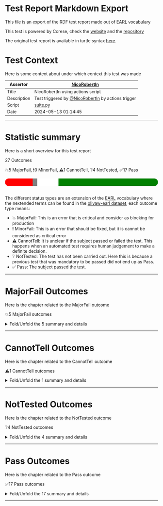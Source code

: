 # Test Report Markdown Export

This file is an export of the RDF test report made out of [EARL vocabulary](https://www.w3.org/TR/EARL10/)

This test is powered by Corese, check the [website](https://project.inria.fr/corese/) and the [repository](https://github.com/Wimmics/corese)

The original test report is available in turtle syntax [here](./data-test-actions.ttl).

# Test Context

Here is some context about under which context this test was made

|Assertor|[NicoRobertIn](https://github.com/NicoRobertIn)|
|----|-----|
|Title|NicoRobertIn using actions script|
|Description|Test triggered by [@NicoRobertIn](https://github.com/NicoRobertIn) by actions trigger|
|Script|[suite.py](https://github.com/Wimmics/olivaw/blob/main/olivaw/test/data/suite.py)
|Date|2024-05-13 01:14:45|

***


# Statistic summary

Here is a short overview for this test report

27 Outcomes

:boom:5 MajorFail, :exclamation:0 MinorFail, :warning:1 CannotTell, :grey_question:4 NotTested, :white_check_mark:17 Pass

<div  style="border-radius: 12px; height: 25px; overflow: hidden"><img src="../assets/red.png" width="18%" height="25px"/><img src="../assets/orange.png" width="0%" height="25px"/><img src="../assets/grey.png" width="3%" height="25px"/><img src="../assets/white.png" width="14%" height="25px"/><img src="../assets/green.png" width="65%" height="25px"/></div>

<br/>

The different status types are an extension of the [EARL](https://www.w3.org/TR/EARL10-Schema/) vocabulary where the nextended terms can be found in the [olivaw-earl dataset](https://github.com/Wimmics/olivaw/blob/main/olivaw/test/olivaw-earl.ttl), each outcome type means:
* :boom: MajorFail: This is an error that is critical and consider as blocking for production
* :exclamation: MinorFail: This is an error that should be fixed, but it is cannot be considered as critical error
* :warning: CannotTell: It is unclear if the subject passed or failed the test. This happens when an automated test requires human judgement to make a definite decision.
* :grey_question: NotTested:  The test has not been carried out. Here this is because a previous test that was mandatory to be passed did not end up as Pass.
* :white_check_mark: Pass: The subject passed the test.

***


# MajorFail Outcomes

Here is the chapter related to the MajorFail outcome

:boom:5 MajorFail outcomes

<details>
<summary>Fold/Unfold the 5 summary and details</summary>

## MajorFail Outcomes Summary

[Jump to statistic summary](#statistic-summary)

:boom:5 MajorFail outcomes

|*Jump*|*Number*|*Status*|*Subject*|*Criterion*|*Title*|*Link*|
|------|--------|--------|---------|-----------|-------|------|
|[Table top](#majorfail-outcomes-summary)|<div id="summary-MajorFail-1">1/5</div>|:boom:*MajorFail*|`usecase-zeusecase-wronguncommonprefix`|[data-richness](https://raw.githubusercontent.com/acimov-tools/model-test/refs/heads/main/.acimov/custom-tests/data/richness.shacl#criterion)|Error on custom test |[Jump](#majorfail-outcome-number-1)|
|[Table top](#majorfail-outcomes-summary)|<div id="summary-MajorFail-2">2/5</div>|:boom:*MajorFail*|`usecase-zeusecase-wrongcommonprefix`|[data-richness](https://raw.githubusercontent.com/acimov-tools/model-test/refs/heads/main/.acimov/custom-tests/data/richness.shacl#criterion)|Error on custom test |[Jump](#majorfail-outcome-number-2)|
|[Table top](#majorfail-outcomes-summary)|<div id="summary-MajorFail-3">3/5</div>|:boom:*MajorFail*|`usecase-zeusecase-syntax`|[syntax](https://raw.githubusercontent.com/Wimmics/olivaw/main/olivaw/test/olivaw-earl.ttl#syntax)|Test subject has syntax errors|[Jump](#majorfail-outcome-number-3)|
|[Table top](#majorfail-outcomes-summary)|<div id="summary-MajorFail-4">4/5</div>|:boom:*MajorFail*|`usecase-zeusecase-notrealterm`|[term-recognition](https://raw.githubusercontent.com/Wimmics/olivaw/main/olivaw/test/olivaw-earl.ttl#term-recognition)|Unknown ontology term|[Jump](#majorfail-outcome-number-4)|
|[Table top](#majorfail-outcomes-summary)|<div id="summary-MajorFail-5">5/5</div>|:boom:*MajorFail*|`usecase-zeusecase-notrealterm`|[data-richness](https://raw.githubusercontent.com/acimov-tools/model-test/refs/heads/main/.acimov/custom-tests/data/richness.shacl#criterion)|Error on custom test |[Jump](#majorfail-outcome-number-5)|

***

## MajorFail Outcomes Details

This subchapter gives more details to the :boom:MajorFail outcomes

### MajorFail Outcome number 1

[Jump to summary definition](#summary-MajorFail-1)

:boom:MajorFail outcome
#### Subject detail
|Name|usecase-zeusecase-wronguncommonprefix|
|----|----|
|Title|Standalone use case use-cases/zeusecase/wronguncommonprefix.ttl from branch refs/heads/main|
|Composition|- [Use case zeusecase/wronguncommonprefix.ttl](https://github.com/acimov-tools/model-test/blob/refs/heads/main/use-cases/zeusecase/wronguncommonprefix.ttl)|

#### Criterion detail
|Identifier|[data-richness](https://raw.githubusercontent.com/acimov-tools/model-test/refs/heads/main/.acimov/custom-tests/data/richness.shacl#criterion)|
|----|----|
|Title|The vocabulary is linked to by other vocabularies|
|Description|Each node should have predicates other than rdf:type|

#### Outcome Detail
|Type|:boom:MajorFail|
|----|----|
|Title|Error on custom test|
|Description|Error occured while running custom test|
|Pointer|<pre lang="Turtle"><code>&#60;#shape> a sh:NodeShape ;&#10;&nbsp;&nbsp;&nbsp;&nbsp;sh:message "Some subjects only have a rdf:type property" ;&#10;&nbsp;&nbsp;&nbsp;&nbsp;sh:severity sh:Warning ;&#10;&nbsp;&nbsp;&nbsp;&nbsp;sh:sparql [ sh:minCount 1 ;&#10;&nbsp;&nbsp;&nbsp;&nbsp;&nbsp;&nbsp;&nbsp;&nbsp;&nbsp;&nbsp;&nbsp;&nbsp;sh:select """&#10;select ?this where {&#10;?this ?p ?o .&#10;filter (?p != rdf:type)&#10;}&#10;values ($ontology&lowbar;url) { ("https://www.example.org/olivaw/") }""" ] ;&#10;&nbsp;&nbsp;&nbsp;&nbsp;sh:targetSubjectsOf rdf:type .</code></pre>|
|Pointer|<pre lang="Turtle"><code>&#60;urn:uuid:633a7a0c-34c6-4151-9b03-3c56465d134e> rdf:type sh:ValidationResult ;&#10;&nbsp;&nbsp;&nbsp;&nbsp;sh:focusNode &#60;https://www.example.org/zeusecase/zeInstance> ;&#10;&nbsp;&nbsp;&nbsp;&nbsp;sh:resultMessage "Some subjects only have a rdf:type property" ;&#10;&nbsp;&nbsp;&nbsp;&nbsp;sh:resultPath sh:sparql ;&#10;&nbsp;&nbsp;&nbsp;&nbsp;sh:resultSeverity sh:Warning ;&#10;&nbsp;&nbsp;&nbsp;&nbsp;sh:sourceConstraintComponent sh:sparqlCount ;&#10;&nbsp;&nbsp;&nbsp;&nbsp;sh:sourceShape &#60;#shape> ;&#10;&nbsp;&nbsp;&nbsp;&nbsp;sh:value 0 .</code></pre>|
|Pointer|<pre lang="Turtle"><code>:zeInstance a &#60;http://www.example.org/olivaw/ClassA> .</code></pre>|

***
### MajorFail Outcome number 2

[Jump to summary definition](#summary-MajorFail-2)

:boom:MajorFail outcome
#### Subject detail
|Name|usecase-zeusecase-wrongcommonprefix|
|----|----|
|Title|Standalone use case use-cases/zeusecase/wrongcommonprefix.ttl from branch refs/heads/main|
|Composition|- [Use case zeusecase/wrongcommonprefix.ttl](https://github.com/acimov-tools/model-test/blob/refs/heads/main/use-cases/zeusecase/wrongcommonprefix.ttl)|

#### Criterion detail
|Identifier|[data-richness](https://raw.githubusercontent.com/acimov-tools/model-test/refs/heads/main/.acimov/custom-tests/data/richness.shacl#criterion)|
|----|----|
|Title|The vocabulary is linked to by other vocabularies|
|Description|Each node should have predicates other than rdf:type|

#### Outcome Detail
|Type|:boom:MajorFail|
|----|----|
|Title|Error on custom test|
|Description|Error occured while running custom test|
|Pointer|<pre lang="Turtle"><code>&#60;#shape> a sh:NodeShape ;&#10;&nbsp;&nbsp;&nbsp;&nbsp;sh:message "Some subjects only have a rdf:type property" ;&#10;&nbsp;&nbsp;&nbsp;&nbsp;sh:severity sh:Warning ;&#10;&nbsp;&nbsp;&nbsp;&nbsp;sh:sparql [ sh:minCount 1 ;&#10;&nbsp;&nbsp;&nbsp;&nbsp;&nbsp;&nbsp;&nbsp;&nbsp;&nbsp;&nbsp;&nbsp;&nbsp;sh:select """&#10;select ?this where {&#10;?this ?p ?o .&#10;filter (?p != rdf:type)&#10;}&#10;values ($ontology&lowbar;url) { ("https://www.example.org/olivaw/") }""" ] ;&#10;&nbsp;&nbsp;&nbsp;&nbsp;sh:targetSubjectsOf rdf:type .</code></pre>|
|Pointer|<pre lang="Turtle"><code>&#60;urn:uuid:0d102404-298c-41fd-9437-b91f152f6c81> rdf:type sh:ValidationResult ;&#10;&nbsp;&nbsp;&nbsp;&nbsp;sh:focusNode &#60;https://www.example.org/zeusecase/zeInstance> ;&#10;&nbsp;&nbsp;&nbsp;&nbsp;sh:resultMessage "Some subjects only have a rdf:type property" ;&#10;&nbsp;&nbsp;&nbsp;&nbsp;sh:resultPath sh:sparql ;&#10;&nbsp;&nbsp;&nbsp;&nbsp;sh:resultSeverity sh:Warning ;&#10;&nbsp;&nbsp;&nbsp;&nbsp;sh:sourceConstraintComponent sh:sparqlCount ;&#10;&nbsp;&nbsp;&nbsp;&nbsp;sh:sourceShape &#60;#shape> ;&#10;&nbsp;&nbsp;&nbsp;&nbsp;sh:value 0 .</code></pre>|
|Pointer|<pre lang="Turtle"><code>:zeInstance a sand:ClassA .</code></pre>|

***
### MajorFail Outcome number 3

[Jump to summary definition](#summary-MajorFail-3)

:boom:MajorFail outcome
#### Subject detail
|Name|usecase-zeusecase-syntax|
|----|----|
|Title|Standalone use case use-cases/zeusecase/syntax.ttl from branch refs/heads/main|
|Composition|- [Use case zeusecase/syntax.ttl](https://github.com/acimov-tools/model-test/blob/refs/heads/main/use-cases/zeusecase/syntax.ttl)|

#### Criterion detail
|Identifier|[syntax](https://raw.githubusercontent.com/Wimmics/olivaw/main/olivaw/test/olivaw-earl.ttl#syntax)|
|----|----|
|Title|Syntax test|
|Description|A test meant to check wether the test subject is syntaxically correct or not.|

#### Outcome Detail
|Type|:boom:MajorFail|
|----|----|
|Title|Test subject has syntax errors|
|Description|Encountered "a" at line 6, column 27.|

***
### MajorFail Outcome number 4

[Jump to summary definition](#summary-MajorFail-4)

:boom:MajorFail outcome
#### Subject detail
|Name|usecase-zeusecase-notrealterm|
|----|----|
|Title|Standalone use case use-cases/zeusecase/notrealterm.ttl from branch refs/heads/main|
|Composition|- [Use case zeusecase/notrealterm.ttl](https://github.com/acimov-tools/model-test/blob/refs/heads/main/use-cases/zeusecase/notrealterm.ttl)|

#### Criterion detail
|Identifier|[term-recognition](https://raw.githubusercontent.com/Wimmics/olivaw/main/olivaw/test/olivaw-earl.ttl#term-recognition)|
|----|----|
|Title|Term recognition test|
|Description|A test meant to detect if all the terms from the subject that are from the ontology namespace are indeed defined in the ontology|

#### Outcome Detail
|Type|:boom:MajorFail|
|----|----|
|Title|Unknown ontology term|
|Description|Some fragment terms are in ontology namespace but not defined in ontology|
|Pointer|<pre lang="Turtle"><code>&#60;https://www.example.org/zeusecase/zeInstance> rdf:type &#60;https://www.example.org/olivaw/ClasseA> .</code></pre>|

***
### MajorFail Outcome number 5

[Jump to summary definition](#summary-MajorFail-5)

:boom:MajorFail outcome
#### Subject detail
|Name|usecase-zeusecase-notrealterm|
|----|----|
|Title|Standalone use case use-cases/zeusecase/notrealterm.ttl from branch refs/heads/main|
|Composition|- [Use case zeusecase/notrealterm.ttl](https://github.com/acimov-tools/model-test/blob/refs/heads/main/use-cases/zeusecase/notrealterm.ttl)|

#### Criterion detail
|Identifier|[data-richness](https://raw.githubusercontent.com/acimov-tools/model-test/refs/heads/main/.acimov/custom-tests/data/richness.shacl#criterion)|
|----|----|
|Title|The vocabulary is linked to by other vocabularies|
|Description|Each node should have predicates other than rdf:type|

#### Outcome Detail
|Type|:boom:MajorFail|
|----|----|
|Title|Error on custom test|
|Description|Error occured while running custom test|
|Pointer|<pre lang="Turtle"><code>&#60;#shape> a sh:NodeShape ;&#10;&nbsp;&nbsp;&nbsp;&nbsp;sh:message "Some subjects only have a rdf:type property" ;&#10;&nbsp;&nbsp;&nbsp;&nbsp;sh:severity sh:Warning ;&#10;&nbsp;&nbsp;&nbsp;&nbsp;sh:sparql [ sh:minCount 1 ;&#10;&nbsp;&nbsp;&nbsp;&nbsp;&nbsp;&nbsp;&nbsp;&nbsp;&nbsp;&nbsp;&nbsp;&nbsp;sh:select """&#10;select ?this where {&#10;?this ?p ?o .&#10;filter (?p != rdf:type)&#10;}&#10;values ($ontology&lowbar;url) { ("https://www.example.org/olivaw/") }""" ] ;&#10;&nbsp;&nbsp;&nbsp;&nbsp;sh:targetSubjectsOf rdf:type .</code></pre>|
|Pointer|<pre lang="Turtle"><code>&#60;urn:uuid:1da65a73-41d6-4a0a-a294-06e1b0fc89f6> rdf:type sh:ValidationResult ;&#10;&nbsp;&nbsp;&nbsp;&nbsp;sh:focusNode &#60;https://www.example.org/zeusecase/zeInstance> ;&#10;&nbsp;&nbsp;&nbsp;&nbsp;sh:resultMessage "Some subjects only have a rdf:type property" ;&#10;&nbsp;&nbsp;&nbsp;&nbsp;sh:resultPath sh:sparql ;&#10;&nbsp;&nbsp;&nbsp;&nbsp;sh:resultSeverity sh:Warning ;&#10;&nbsp;&nbsp;&nbsp;&nbsp;sh:sourceConstraintComponent sh:sparqlCount ;&#10;&nbsp;&nbsp;&nbsp;&nbsp;sh:sourceShape &#60;#shape> ;&#10;&nbsp;&nbsp;&nbsp;&nbsp;sh:value 0 .</code></pre>|
|Pointer|<pre lang="Turtle"><code>:zeInstance a sand:ClasseA .</code></pre>|

***

</details>

***


# CannotTell Outcomes

Here is the chapter related to the CannotTell outcome

:warning:1 CannotTell outcomes

<details>
<summary>Fold/Unfold the 1 summary and details</summary>

## CannotTell Outcomes Summary

[Jump to statistic summary](#statistic-summary)

:warning:1 CannotTell outcomes

|*Jump*|*Number*|*Status*|*Subject*|*Criterion*|*Title*|*Link*|
|------|--------|--------|---------|-----------|-------|------|
|[Table top](#cannottell-outcomes-summary)|<div id="summary-CannotTell-1">1/1</div>|:warning:*CannotTell*|`usecase-zeusecase-wronguncommonprefix`|[prefix-validity](https://raw.githubusercontent.com/Wimmics/olivaw/main/olivaw/test/olivaw-earl.ttl#prefix-validity)|Possible prefix typo|[Jump](#cannottell-outcome-number-1)|

***

## CannotTell Outcomes Details

This subchapter gives more details to the :warning:CannotTell outcomes

### CannotTell Outcome number 1

[Jump to summary definition](#summary-CannotTell-1)

:warning:CannotTell outcome
#### Subject detail
|Name|usecase-zeusecase-wronguncommonprefix|
|----|----|
|Title|Standalone use case use-cases/zeusecase/wronguncommonprefix.ttl from branch refs/heads/main|
|Composition|- [Use case zeusecase/wronguncommonprefix.ttl](https://github.com/acimov-tools/model-test/blob/refs/heads/main/use-cases/zeusecase/wronguncommonprefix.ttl)|

#### Criterion detail
|Identifier|[prefix-validity](https://raw.githubusercontent.com/Wimmics/olivaw/main/olivaw/test/olivaw-earl.ttl#prefix-validity)|
|----|----|
|Title|Term validity test|
|Description|A test case checking if all the prefixes are not too close from the most used existing namespaces (according to prefix cc)|

#### Outcome Detail
|Type|:warning:CannotTell|
|----|----|
|Title|Possible prefix typo|
|Description|The prefix http://www.example.org/olivaw/ seems suspicious. Did you mean one of these prefixes?|
|Pointer|<pre lang="Turtle"><code>Prefix usage in the subject file:&#10;@prefix owl: &#60;http://www.w3.org/2002/07/owl#> .&#10;@prefix rdf: &#60;http://www.w3.org/1999/02/22-rdf-syntax-ns#> . &#10; &#60;https://www.example.org/zeusecase/zeInstance> rdf:type &#60;http://www.example.org/olivaw/ClassA> .</code></pre>|
|Pointer|<pre lang="Turtle"><code>Similar prefix found in file ./use-cases/zeusecase/notrealterm.ttl&#10;Prefix found: https://www.example.org/olivaw/&#10;@prefix owl: &#60;http://www.w3.org/2002/07/owl#> .&#10;@prefix rdf: &#60;http://www.w3.org/1999/02/22-rdf-syntax-ns#> . &#10; &#60;https://www.example.org/zeusecase/zeInstance> rdf:type &#60;https://www.example.org/olivaw/ClasseA> .</code></pre>|

***

</details>

***


# NotTested Outcomes

Here is the chapter related to the NotTested outcome

:grey_question:4 NotTested outcomes

<details>
<summary>Fold/Unfold the 4 summary and details</summary>

## NotTested Outcomes Summary

[Jump to statistic summary](#statistic-summary)

:grey_question:4 NotTested outcomes

|*Jump*|*Number*|*Status*|*Subject*|*Criterion*|*Title*|*Link*|
|------|--------|--------|---------|-----------|-------|------|
|[Table top](#nottested-outcomes-summary)|<div id="summary-NotTested-1">1/4</div>|:grey_question:*NotTested*|`usecase-zeusecase-syntax`|[owl-rl-constraint](https://raw.githubusercontent.com/Wimmics/olivaw/main/olivaw/test/olivaw-earl.ttl#owl-rl-constraint)|Error on custom test |[Jump](#nottested-outcome-number-1)|
|[Table top](#nottested-outcomes-summary)|<div id="summary-NotTested-2">2/4</div>|:grey_question:*NotTested*|`usecase-zeusecase-syntax`|[term-recognition](https://raw.githubusercontent.com/Wimmics/olivaw/main/olivaw/test/olivaw-earl.ttl#term-recognition)|Error on custom test |[Jump](#nottested-outcome-number-2)|
|[Table top](#nottested-outcomes-summary)|<div id="summary-NotTested-3">3/4</div>|:grey_question:*NotTested*|`usecase-zeusecase-inconsistent`|[term-recognition](https://raw.githubusercontent.com/Wimmics/olivaw/main/olivaw/test/olivaw-earl.ttl#term-recognition)|Error on custom test |[Jump](#nottested-outcome-number-3)|
|[Table top](#nottested-outcomes-summary)|<div id="summary-NotTested-4">4/4</div>|:grey_question:*NotTested*|`dataset-domain1-scenario1`|[term-recognition](https://raw.githubusercontent.com/Wimmics/olivaw/main/olivaw/test/olivaw-earl.ttl#term-recognition)|Error on custom test |[Jump](#nottested-outcome-number-4)|

***

## NotTested Outcomes Details

This subchapter gives more details to the :grey_question:NotTested outcomes

### NotTested Outcome number 1

[Jump to summary definition](#summary-NotTested-1)

:grey_question:NotTested outcome
#### Subject detail
|Name|usecase-zeusecase-syntax|
|----|----|
|Title|Standalone use case use-cases/zeusecase/syntax.ttl from branch refs/heads/main|
|Composition|- [Use case zeusecase/syntax.ttl](https://github.com/acimov-tools/model-test/blob/refs/heads/main/use-cases/zeusecase/syntax.ttl)|

#### Criterion detail
|Identifier|[owl-rl-constraint](https://raw.githubusercontent.com/Wimmics/olivaw/main/olivaw/test/olivaw-earl.ttl#owl-rl-constraint)|
|----|----|
|Title|OWL RL Constraint test|
|Description|A test meant to check wether the test subject is syntaxically correct or not.|

#### Outcome Detail
|Type|:grey_question:NotTested|
|----|----|
|Title|Error on custom test|
|Description|Error occured while running custom test|

***
### NotTested Outcome number 2

[Jump to summary definition](#summary-NotTested-2)

:grey_question:NotTested outcome
#### Subject detail
|Name|usecase-zeusecase-syntax|
|----|----|
|Title|Standalone use case use-cases/zeusecase/syntax.ttl from branch refs/heads/main|
|Composition|- [Use case zeusecase/syntax.ttl](https://github.com/acimov-tools/model-test/blob/refs/heads/main/use-cases/zeusecase/syntax.ttl)|

#### Criterion detail
|Identifier|[term-recognition](https://raw.githubusercontent.com/Wimmics/olivaw/main/olivaw/test/olivaw-earl.ttl#term-recognition)|
|----|----|
|Title|Term recognition test|
|Description|A test meant to detect if all the terms from the subject that are from the ontology namespace are indeed defined in the ontology|

#### Outcome Detail
|Type|:grey_question:NotTested|
|----|----|
|Title|Error on custom test|
|Description|Error occured while running custom test|

***
### NotTested Outcome number 3

[Jump to summary definition](#summary-NotTested-3)

:grey_question:NotTested outcome
#### Subject detail
|Name|usecase-zeusecase-inconsistent|
|----|----|
|Title|Standalone use case use-cases/zeusecase/inconsistent.ttl from branch refs/heads/main|
|Composition|- [Use case zeusecase/inconsistent.ttl](https://github.com/acimov-tools/model-test/blob/refs/heads/main/use-cases/zeusecase/inconsistent.ttl)|

#### Criterion detail
|Identifier|[term-recognition](https://raw.githubusercontent.com/Wimmics/olivaw/main/olivaw/test/olivaw-earl.ttl#term-recognition)|
|----|----|
|Title|Term recognition test|
|Description|A test meant to detect if all the terms from the subject that are from the ontology namespace are indeed defined in the ontology|

#### Outcome Detail
|Type|:grey_question:NotTested|
|----|----|
|Title|Error on custom test|
|Description|Error occured while running custom test|

***
### NotTested Outcome number 4

[Jump to summary definition](#summary-NotTested-4)

:grey_question:NotTested outcome
#### Subject detail
|Name|dataset-domain1-scenario1|
|----|----|
|Title|Standalone dataset domains/domain1/scenario1/dataset.ttl from branch refs/heads/main|
|Composition|- [Dataset domain1/scenario1/dataset.ttl](https://github.com/acimov-tools/model-test/blob/refs/heads/main/domains/domain1/scenario1/dataset.ttl)|

#### Criterion detail
|Identifier|[term-recognition](https://raw.githubusercontent.com/Wimmics/olivaw/main/olivaw/test/olivaw-earl.ttl#term-recognition)|
|----|----|
|Title|Term recognition test|
|Description|A test meant to detect if all the terms from the subject that are from the ontology namespace are indeed defined in the ontology|

#### Outcome Detail
|Type|:grey_question:NotTested|
|----|----|
|Title|Error on custom test|
|Description|Error occured while running custom test|

***

</details>

***


# Pass Outcomes

Here is the chapter related to the Pass outcome

:white_check_mark:17 Pass outcomes

<details>
<summary>Fold/Unfold the 17 summary and details</summary>

## Pass Outcomes Summary

[Jump to statistic summary](#statistic-summary)

:white_check_mark:17 Pass outcomes

|*Jump*|*Number*|*Status*|*Subject*|*Criterion*|*Title*|*Link*|
|------|--------|--------|---------|-----------|-------|------|
|[Table top](#pass-outcomes-summary)|<div id="summary-Pass-1">1/17</div>|:white_check_mark:*Pass*|`usecase-zeusecase-wronguncommonprefix`|[owl-rl-constraint](https://raw.githubusercontent.com/Wimmics/olivaw/main/olivaw/test/olivaw-earl.ttl#owl-rl-constraint)|OWL RL consistent|[Jump](#pass-outcome-number-1)|
|[Table top](#pass-outcomes-summary)|<div id="summary-Pass-2">2/17</div>|:white_check_mark:*Pass*|`usecase-zeusecase-wronguncommonprefix`|[syntax](https://raw.githubusercontent.com/Wimmics/olivaw/main/olivaw/test/olivaw-earl.ttl#syntax)|Correct syntax|[Jump](#pass-outcome-number-2)|
|[Table top](#pass-outcomes-summary)|<div id="summary-Pass-3">3/17</div>|:white_check_mark:*Pass*|`usecase-zeusecase-wronguncommonprefix`|[term-recognition](https://raw.githubusercontent.com/Wimmics/olivaw/main/olivaw/test/olivaw-earl.ttl#term-recognition)|Every term exists|[Jump](#pass-outcome-number-3)|
|[Table top](#pass-outcomes-summary)|<div id="summary-Pass-4">4/17</div>|:white_check_mark:*Pass*|`usecase-zeusecase-wronguncommonprefix`|[node-with-class](https://raw.githubusercontent.com/acimov-tools/model-test/refs/heads/main/.acimov/custom-tests/data/node-with-class.shacl#criterion)|Test  passed|[Jump](#pass-outcome-number-4)|
|[Table top](#pass-outcomes-summary)|<div id="summary-Pass-5">5/17</div>|:white_check_mark:*Pass*|`usecase-zeusecase-wrongcommonprefix`|[owl-rl-constraint](https://raw.githubusercontent.com/Wimmics/olivaw/main/olivaw/test/olivaw-earl.ttl#owl-rl-constraint)|OWL RL consistent|[Jump](#pass-outcome-number-5)|
|[Table top](#pass-outcomes-summary)|<div id="summary-Pass-6">6/17</div>|:white_check_mark:*Pass*|`usecase-zeusecase-wrongcommonprefix`|[prefix-validity](https://raw.githubusercontent.com/Wimmics/olivaw/main/olivaw/test/olivaw-earl.ttl#prefix-validity)|No prefix typo|[Jump](#pass-outcome-number-6)|
|[Table top](#pass-outcomes-summary)|<div id="summary-Pass-7">7/17</div>|:white_check_mark:*Pass*|`usecase-zeusecase-wrongcommonprefix`|[syntax](https://raw.githubusercontent.com/Wimmics/olivaw/main/olivaw/test/olivaw-earl.ttl#syntax)|Correct syntax|[Jump](#pass-outcome-number-7)|
|[Table top](#pass-outcomes-summary)|<div id="summary-Pass-8">8/17</div>|:white_check_mark:*Pass*|`usecase-zeusecase-wrongcommonprefix`|[term-recognition](https://raw.githubusercontent.com/Wimmics/olivaw/main/olivaw/test/olivaw-earl.ttl#term-recognition)|Every term exists|[Jump](#pass-outcome-number-8)|
|[Table top](#pass-outcomes-summary)|<div id="summary-Pass-9">9/17</div>|:white_check_mark:*Pass*|`usecase-zeusecase-wrongcommonprefix`|[node-with-class](https://raw.githubusercontent.com/acimov-tools/model-test/refs/heads/main/.acimov/custom-tests/data/node-with-class.shacl#criterion)|Test  passed|[Jump](#pass-outcome-number-9)|
|[Table top](#pass-outcomes-summary)|<div id="summary-Pass-10">10/17</div>|:white_check_mark:*Pass*|`usecase-zeusecase-notrealterm`|[owl-rl-constraint](https://raw.githubusercontent.com/Wimmics/olivaw/main/olivaw/test/olivaw-earl.ttl#owl-rl-constraint)|OWL RL consistent|[Jump](#pass-outcome-number-10)|
|[Table top](#pass-outcomes-summary)|<div id="summary-Pass-11">11/17</div>|:white_check_mark:*Pass*|`usecase-zeusecase-notrealterm`|[prefix-validity](https://raw.githubusercontent.com/Wimmics/olivaw/main/olivaw/test/olivaw-earl.ttl#prefix-validity)|No prefix typo|[Jump](#pass-outcome-number-11)|
|[Table top](#pass-outcomes-summary)|<div id="summary-Pass-12">12/17</div>|:white_check_mark:*Pass*|`usecase-zeusecase-notrealterm`|[syntax](https://raw.githubusercontent.com/Wimmics/olivaw/main/olivaw/test/olivaw-earl.ttl#syntax)|Correct syntax|[Jump](#pass-outcome-number-12)|
|[Table top](#pass-outcomes-summary)|<div id="summary-Pass-13">13/17</div>|:white_check_mark:*Pass*|`usecase-zeusecase-notrealterm`|[node-with-class](https://raw.githubusercontent.com/acimov-tools/model-test/refs/heads/main/.acimov/custom-tests/data/node-with-class.shacl#criterion)|Test  passed|[Jump](#pass-outcome-number-13)|
|[Table top](#pass-outcomes-summary)|<div id="summary-Pass-14">14/17</div>|:white_check_mark:*Pass*|`usecase-zeusecase-inconsistent`|[owl-rl-constraint](https://raw.githubusercontent.com/Wimmics/olivaw/main/olivaw/test/olivaw-earl.ttl#owl-rl-constraint)|OWL RL consistent|[Jump](#pass-outcome-number-14)|
|[Table top](#pass-outcomes-summary)|<div id="summary-Pass-15">15/17</div>|:white_check_mark:*Pass*|`usecase-zeusecase-inconsistent`|[syntax](https://raw.githubusercontent.com/Wimmics/olivaw/main/olivaw/test/olivaw-earl.ttl#syntax)|Correct syntax|[Jump](#pass-outcome-number-15)|
|[Table top](#pass-outcomes-summary)|<div id="summary-Pass-16">16/17</div>|:white_check_mark:*Pass*|`dataset-domain1-scenario1`|[owl-rl-constraint](https://raw.githubusercontent.com/Wimmics/olivaw/main/olivaw/test/olivaw-earl.ttl#owl-rl-constraint)|OWL RL consistent|[Jump](#pass-outcome-number-16)|
|[Table top](#pass-outcomes-summary)|<div id="summary-Pass-17">17/17</div>|:white_check_mark:*Pass*|`dataset-domain1-scenario1`|[syntax](https://raw.githubusercontent.com/Wimmics/olivaw/main/olivaw/test/olivaw-earl.ttl#syntax)|Correct syntax|[Jump](#pass-outcome-number-17)|

***

## Pass Outcomes Details

This subchapter gives more details to the :white_check_mark:Pass outcomes

### Pass Outcome number 1

[Jump to summary definition](#summary-Pass-1)

:white_check_mark:Pass outcome
#### Subject detail
|Name|usecase-zeusecase-wronguncommonprefix|
|----|----|
|Title|Standalone use case use-cases/zeusecase/wronguncommonprefix.ttl from branch refs/heads/main|
|Composition|- [Use case zeusecase/wronguncommonprefix.ttl](https://github.com/acimov-tools/model-test/blob/refs/heads/main/use-cases/zeusecase/wronguncommonprefix.ttl)|

#### Criterion detail
|Identifier|[owl-rl-constraint](https://raw.githubusercontent.com/Wimmics/olivaw/main/olivaw/test/olivaw-earl.ttl#owl-rl-constraint)|
|----|----|
|Title|OWL RL Constraint test|
|Description|A test meant to check wether the test subject is syntaxically correct or not.|

#### Outcome Detail
|Type|:white_check_mark:Pass|
|----|----|
|Title|OWL RL consistent|
|Description|The provided graph is consistent for any OWL RL constraint|

***
### Pass Outcome number 2

[Jump to summary definition](#summary-Pass-2)

:white_check_mark:Pass outcome
#### Subject detail
|Name|usecase-zeusecase-wronguncommonprefix|
|----|----|
|Title|Standalone use case use-cases/zeusecase/wronguncommonprefix.ttl from branch refs/heads/main|
|Composition|- [Use case zeusecase/wronguncommonprefix.ttl](https://github.com/acimov-tools/model-test/blob/refs/heads/main/use-cases/zeusecase/wronguncommonprefix.ttl)|

#### Criterion detail
|Identifier|[syntax](https://raw.githubusercontent.com/Wimmics/olivaw/main/olivaw/test/olivaw-earl.ttl#syntax)|
|----|----|
|Title|Syntax test|
|Description|A test meant to check wether the test subject is syntaxically correct or not.|

#### Outcome Detail
|Type|:white_check_mark:Pass|
|----|----|
|Title|Correct syntax|
|Description|Test subject has a correct syntax|

***
### Pass Outcome number 3

[Jump to summary definition](#summary-Pass-3)

:white_check_mark:Pass outcome
#### Subject detail
|Name|usecase-zeusecase-wronguncommonprefix|
|----|----|
|Title|Standalone use case use-cases/zeusecase/wronguncommonprefix.ttl from branch refs/heads/main|
|Composition|- [Use case zeusecase/wronguncommonprefix.ttl](https://github.com/acimov-tools/model-test/blob/refs/heads/main/use-cases/zeusecase/wronguncommonprefix.ttl)|

#### Criterion detail
|Identifier|[term-recognition](https://raw.githubusercontent.com/Wimmics/olivaw/main/olivaw/test/olivaw-earl.ttl#term-recognition)|
|----|----|
|Title|Term recognition test|
|Description|A test meant to detect if all the terms from the subject that are from the ontology namespace are indeed defined in the ontology|

#### Outcome Detail
|Type|:white_check_mark:Pass|
|----|----|
|Title|Every term exists|
|Description|All the ontologic terms in the subject are defined in the ontology|

***
### Pass Outcome number 4

[Jump to summary definition](#summary-Pass-4)

:white_check_mark:Pass outcome
#### Subject detail
|Name|usecase-zeusecase-wronguncommonprefix|
|----|----|
|Title|Standalone use case use-cases/zeusecase/wronguncommonprefix.ttl from branch refs/heads/main|
|Composition|- [Use case zeusecase/wronguncommonprefix.ttl](https://github.com/acimov-tools/model-test/blob/refs/heads/main/use-cases/zeusecase/wronguncommonprefix.ttl)|

#### Criterion detail
|Identifier|[node-with-class](https://raw.githubusercontent.com/acimov-tools/model-test/refs/heads/main/.acimov/custom-tests/data/node-with-class.shacl#criterion)|
|----|----|
|Title|Classed node test|
|Description|A test meant to test if each node has a rdf:type property|

#### Outcome Detail
|Type|:white_check_mark:Pass|
|----|----|
|Title|Test  passed|
|Description|The custom test  passed|

***
### Pass Outcome number 5

[Jump to summary definition](#summary-Pass-5)

:white_check_mark:Pass outcome
#### Subject detail
|Name|usecase-zeusecase-wrongcommonprefix|
|----|----|
|Title|Standalone use case use-cases/zeusecase/wrongcommonprefix.ttl from branch refs/heads/main|
|Composition|- [Use case zeusecase/wrongcommonprefix.ttl](https://github.com/acimov-tools/model-test/blob/refs/heads/main/use-cases/zeusecase/wrongcommonprefix.ttl)|

#### Criterion detail
|Identifier|[owl-rl-constraint](https://raw.githubusercontent.com/Wimmics/olivaw/main/olivaw/test/olivaw-earl.ttl#owl-rl-constraint)|
|----|----|
|Title|OWL RL Constraint test|
|Description|A test meant to check wether the test subject is syntaxically correct or not.|

#### Outcome Detail
|Type|:white_check_mark:Pass|
|----|----|
|Title|OWL RL consistent|
|Description|The provided graph is consistent for any OWL RL constraint|

***
### Pass Outcome number 6

[Jump to summary definition](#summary-Pass-6)

:white_check_mark:Pass outcome
#### Subject detail
|Name|usecase-zeusecase-wrongcommonprefix|
|----|----|
|Title|Standalone use case use-cases/zeusecase/wrongcommonprefix.ttl from branch refs/heads/main|
|Composition|- [Use case zeusecase/wrongcommonprefix.ttl](https://github.com/acimov-tools/model-test/blob/refs/heads/main/use-cases/zeusecase/wrongcommonprefix.ttl)|

#### Criterion detail
|Identifier|[prefix-validity](https://raw.githubusercontent.com/Wimmics/olivaw/main/olivaw/test/olivaw-earl.ttl#prefix-validity)|
|----|----|
|Title|Term validity test|
|Description|A test case checking if all the prefixes are not too close from the most used existing namespaces (according to prefix cc)|

#### Outcome Detail
|Type|:white_check_mark:Pass|
|----|----|
|Title|No prefix typo|
|Description|It seems that none of the subject URIs have prefixes typos|

***
### Pass Outcome number 7

[Jump to summary definition](#summary-Pass-7)

:white_check_mark:Pass outcome
#### Subject detail
|Name|usecase-zeusecase-wrongcommonprefix|
|----|----|
|Title|Standalone use case use-cases/zeusecase/wrongcommonprefix.ttl from branch refs/heads/main|
|Composition|- [Use case zeusecase/wrongcommonprefix.ttl](https://github.com/acimov-tools/model-test/blob/refs/heads/main/use-cases/zeusecase/wrongcommonprefix.ttl)|

#### Criterion detail
|Identifier|[syntax](https://raw.githubusercontent.com/Wimmics/olivaw/main/olivaw/test/olivaw-earl.ttl#syntax)|
|----|----|
|Title|Syntax test|
|Description|A test meant to check wether the test subject is syntaxically correct or not.|

#### Outcome Detail
|Type|:white_check_mark:Pass|
|----|----|
|Title|Correct syntax|
|Description|Test subject has a correct syntax|

***
### Pass Outcome number 8

[Jump to summary definition](#summary-Pass-8)

:white_check_mark:Pass outcome
#### Subject detail
|Name|usecase-zeusecase-wrongcommonprefix|
|----|----|
|Title|Standalone use case use-cases/zeusecase/wrongcommonprefix.ttl from branch refs/heads/main|
|Composition|- [Use case zeusecase/wrongcommonprefix.ttl](https://github.com/acimov-tools/model-test/blob/refs/heads/main/use-cases/zeusecase/wrongcommonprefix.ttl)|

#### Criterion detail
|Identifier|[term-recognition](https://raw.githubusercontent.com/Wimmics/olivaw/main/olivaw/test/olivaw-earl.ttl#term-recognition)|
|----|----|
|Title|Term recognition test|
|Description|A test meant to detect if all the terms from the subject that are from the ontology namespace are indeed defined in the ontology|

#### Outcome Detail
|Type|:white_check_mark:Pass|
|----|----|
|Title|Every term exists|
|Description|All the ontologic terms in the subject are defined in the ontology|

***
### Pass Outcome number 9

[Jump to summary definition](#summary-Pass-9)

:white_check_mark:Pass outcome
#### Subject detail
|Name|usecase-zeusecase-wrongcommonprefix|
|----|----|
|Title|Standalone use case use-cases/zeusecase/wrongcommonprefix.ttl from branch refs/heads/main|
|Composition|- [Use case zeusecase/wrongcommonprefix.ttl](https://github.com/acimov-tools/model-test/blob/refs/heads/main/use-cases/zeusecase/wrongcommonprefix.ttl)|

#### Criterion detail
|Identifier|[node-with-class](https://raw.githubusercontent.com/acimov-tools/model-test/refs/heads/main/.acimov/custom-tests/data/node-with-class.shacl#criterion)|
|----|----|
|Title|Classed node test|
|Description|A test meant to test if each node has a rdf:type property|

#### Outcome Detail
|Type|:white_check_mark:Pass|
|----|----|
|Title|Test  passed|
|Description|The custom test  passed|

***
### Pass Outcome number 10

[Jump to summary definition](#summary-Pass-10)

:white_check_mark:Pass outcome
#### Subject detail
|Name|usecase-zeusecase-notrealterm|
|----|----|
|Title|Standalone use case use-cases/zeusecase/notrealterm.ttl from branch refs/heads/main|
|Composition|- [Use case zeusecase/notrealterm.ttl](https://github.com/acimov-tools/model-test/blob/refs/heads/main/use-cases/zeusecase/notrealterm.ttl)|

#### Criterion detail
|Identifier|[owl-rl-constraint](https://raw.githubusercontent.com/Wimmics/olivaw/main/olivaw/test/olivaw-earl.ttl#owl-rl-constraint)|
|----|----|
|Title|OWL RL Constraint test|
|Description|A test meant to check wether the test subject is syntaxically correct or not.|

#### Outcome Detail
|Type|:white_check_mark:Pass|
|----|----|
|Title|OWL RL consistent|
|Description|The provided graph is consistent for any OWL RL constraint|

***
### Pass Outcome number 11

[Jump to summary definition](#summary-Pass-11)

:white_check_mark:Pass outcome
#### Subject detail
|Name|usecase-zeusecase-notrealterm|
|----|----|
|Title|Standalone use case use-cases/zeusecase/notrealterm.ttl from branch refs/heads/main|
|Composition|- [Use case zeusecase/notrealterm.ttl](https://github.com/acimov-tools/model-test/blob/refs/heads/main/use-cases/zeusecase/notrealterm.ttl)|

#### Criterion detail
|Identifier|[prefix-validity](https://raw.githubusercontent.com/Wimmics/olivaw/main/olivaw/test/olivaw-earl.ttl#prefix-validity)|
|----|----|
|Title|Term validity test|
|Description|A test case checking if all the prefixes are not too close from the most used existing namespaces (according to prefix cc)|

#### Outcome Detail
|Type|:white_check_mark:Pass|
|----|----|
|Title|No prefix typo|
|Description|It seems that none of the subject URIs have prefixes typos|

***
### Pass Outcome number 12

[Jump to summary definition](#summary-Pass-12)

:white_check_mark:Pass outcome
#### Subject detail
|Name|usecase-zeusecase-notrealterm|
|----|----|
|Title|Standalone use case use-cases/zeusecase/notrealterm.ttl from branch refs/heads/main|
|Composition|- [Use case zeusecase/notrealterm.ttl](https://github.com/acimov-tools/model-test/blob/refs/heads/main/use-cases/zeusecase/notrealterm.ttl)|

#### Criterion detail
|Identifier|[syntax](https://raw.githubusercontent.com/Wimmics/olivaw/main/olivaw/test/olivaw-earl.ttl#syntax)|
|----|----|
|Title|Syntax test|
|Description|A test meant to check wether the test subject is syntaxically correct or not.|

#### Outcome Detail
|Type|:white_check_mark:Pass|
|----|----|
|Title|Correct syntax|
|Description|Test subject has a correct syntax|

***
### Pass Outcome number 13

[Jump to summary definition](#summary-Pass-13)

:white_check_mark:Pass outcome
#### Subject detail
|Name|usecase-zeusecase-notrealterm|
|----|----|
|Title|Standalone use case use-cases/zeusecase/notrealterm.ttl from branch refs/heads/main|
|Composition|- [Use case zeusecase/notrealterm.ttl](https://github.com/acimov-tools/model-test/blob/refs/heads/main/use-cases/zeusecase/notrealterm.ttl)|

#### Criterion detail
|Identifier|[node-with-class](https://raw.githubusercontent.com/acimov-tools/model-test/refs/heads/main/.acimov/custom-tests/data/node-with-class.shacl#criterion)|
|----|----|
|Title|Classed node test|
|Description|A test meant to test if each node has a rdf:type property|

#### Outcome Detail
|Type|:white_check_mark:Pass|
|----|----|
|Title|Test  passed|
|Description|The custom test  passed|

***
### Pass Outcome number 14

[Jump to summary definition](#summary-Pass-14)

:white_check_mark:Pass outcome
#### Subject detail
|Name|usecase-zeusecase-inconsistent|
|----|----|
|Title|Standalone use case use-cases/zeusecase/inconsistent.ttl from branch refs/heads/main|
|Composition|- [Use case zeusecase/inconsistent.ttl](https://github.com/acimov-tools/model-test/blob/refs/heads/main/use-cases/zeusecase/inconsistent.ttl)|

#### Criterion detail
|Identifier|[owl-rl-constraint](https://raw.githubusercontent.com/Wimmics/olivaw/main/olivaw/test/olivaw-earl.ttl#owl-rl-constraint)|
|----|----|
|Title|OWL RL Constraint test|
|Description|A test meant to check wether the test subject is syntaxically correct or not.|

#### Outcome Detail
|Type|:white_check_mark:Pass|
|----|----|
|Title|OWL RL consistent|
|Description|The provided graph is consistent for any OWL RL constraint|

***
### Pass Outcome number 15

[Jump to summary definition](#summary-Pass-15)

:white_check_mark:Pass outcome
#### Subject detail
|Name|usecase-zeusecase-inconsistent|
|----|----|
|Title|Standalone use case use-cases/zeusecase/inconsistent.ttl from branch refs/heads/main|
|Composition|- [Use case zeusecase/inconsistent.ttl](https://github.com/acimov-tools/model-test/blob/refs/heads/main/use-cases/zeusecase/inconsistent.ttl)|

#### Criterion detail
|Identifier|[syntax](https://raw.githubusercontent.com/Wimmics/olivaw/main/olivaw/test/olivaw-earl.ttl#syntax)|
|----|----|
|Title|Syntax test|
|Description|A test meant to check wether the test subject is syntaxically correct or not.|

#### Outcome Detail
|Type|:white_check_mark:Pass|
|----|----|
|Title|Correct syntax|
|Description|Test subject has a correct syntax|

***
### Pass Outcome number 16

[Jump to summary definition](#summary-Pass-16)

:white_check_mark:Pass outcome
#### Subject detail
|Name|dataset-domain1-scenario1|
|----|----|
|Title|Standalone dataset domains/domain1/scenario1/dataset.ttl from branch refs/heads/main|
|Composition|- [Dataset domain1/scenario1/dataset.ttl](https://github.com/acimov-tools/model-test/blob/refs/heads/main/domains/domain1/scenario1/dataset.ttl)|

#### Criterion detail
|Identifier|[owl-rl-constraint](https://raw.githubusercontent.com/Wimmics/olivaw/main/olivaw/test/olivaw-earl.ttl#owl-rl-constraint)|
|----|----|
|Title|OWL RL Constraint test|
|Description|A test meant to check wether the test subject is syntaxically correct or not.|

#### Outcome Detail
|Type|:white_check_mark:Pass|
|----|----|
|Title|OWL RL consistent|
|Description|The provided graph is consistent for any OWL RL constraint|

***
### Pass Outcome number 17

[Jump to summary definition](#summary-Pass-17)

:white_check_mark:Pass outcome
#### Subject detail
|Name|dataset-domain1-scenario1|
|----|----|
|Title|Standalone dataset domains/domain1/scenario1/dataset.ttl from branch refs/heads/main|
|Composition|- [Dataset domain1/scenario1/dataset.ttl](https://github.com/acimov-tools/model-test/blob/refs/heads/main/domains/domain1/scenario1/dataset.ttl)|

#### Criterion detail
|Identifier|[syntax](https://raw.githubusercontent.com/Wimmics/olivaw/main/olivaw/test/olivaw-earl.ttl#syntax)|
|----|----|
|Title|Syntax test|
|Description|A test meant to check wether the test subject is syntaxically correct or not.|

#### Outcome Detail
|Type|:white_check_mark:Pass|
|----|----|
|Title|Correct syntax|
|Description|Test subject has a correct syntax|

***

</details>

***
